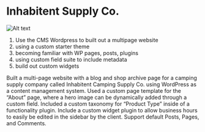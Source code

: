 # Inhabitent Supply Co.

![Alt text](screenshots/inhabitent.png) 

1. Use the CMS Wordpress to built out a multipage website
2. using a custom starter theme 
3. becoming familiar with WP pages, posts, plugins
4. using custom field suite to include metadata
5. build out custom widgets


Built a multi-page website with a blog and shop archive page for a camping supply company called Inhabitent Camping Supply Co. using WordPress as a content management system. Used a custom page template for the “About” page, where a hero image can be dynamically added through a custom field. Included a custom taxonomy for “Product Type” inside of a functionality plugin. Include a custom widget plugin to allow business hours to easily be edited in the sidebar by the client. Support default Posts, Pages, and Comments.